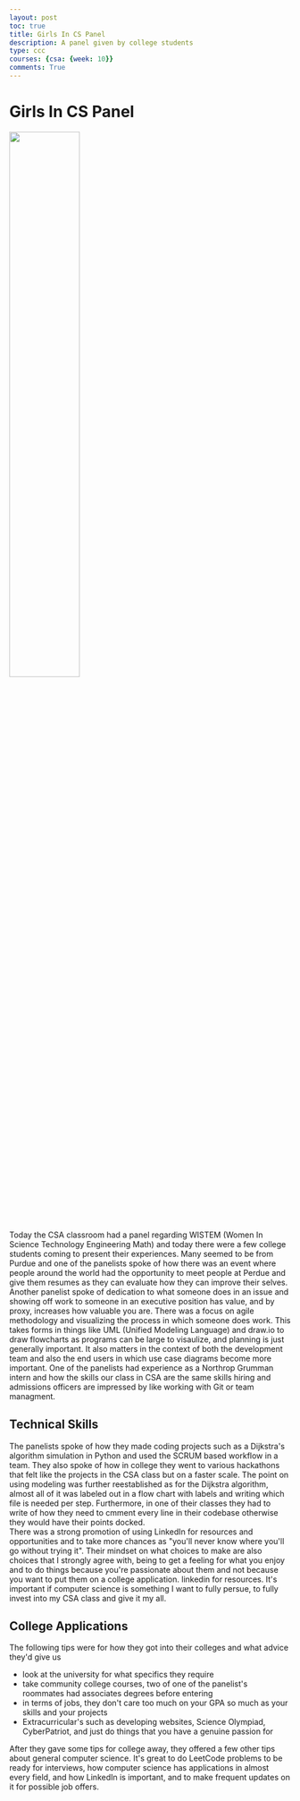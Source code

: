 ```yaml
---
layout: post
toc: true
title: Girls In CS Panel
description: A panel given by college students 
type: ccc
courses: {csa: {week: 10}}
comments: True
---
```


# Girls In CS Panel

<img src="{{site.baseurl}}/images/girlcspanel.png" style="width:50%">

Today the CSA classroom had a panel regarding WISTEM (Women In Science Technology Engineering Math) and today there were a few college students coming to present their experiences. Many seemed to be from Purdue and one of the panelists spoke of how there was an event where people around the world had the opportunity to meet people at Perdue and give them resumes as they can evaluate how they can improve their selves.  Another panelist spoke of dedication to what someone does in an issue and showing off work to someone in an executive position has value, and by proxy, increases how valuable you are.
There was a focus on agile methodology and visualizing the process in which someone does work. This takes forms in things like UML (Unified Modeling Language) and draw.io to draw flowcharts as programs can be large to visaulize, and planning is just generally important. It also matters in the context of both the development team and also the end users in which use case diagrams become more important. One of the panelists had experience as a Northrop Grumman intern and how the skills our class in CSA are the same skills hiring and admissions officers are impressed by like working with Git or team managment.  

## Technical Skills 
The panelists spoke of how they made coding projects such as a Dijkstra's algorithm simulation in Python and used the SCRUM based workflow in a team. They also spoke of how in college they went to various hackathons that felt like the projects in the CSA class but on a faster scale. The point on using modeling was further reestablished as for the Dijkstra algorithm, almost all of it was labeled out in a flow chart with labels and writing which file is needed per step. Furthermore, in one of their classes they had to write of how they need to cmment every line in their codebase otherwise they would have their points docked. 
<br>
There was a strong promotion of using LinkedIn for resources and opportunities and to take more chances as "you'll never know where you'll go without trying it". Their mindset on what choices to make are also choices that I strongly agree with, being to get a feeling for what you enjoy and to do things because you're passionate about them and not because you want to put them on a college application. 
linkedin for resources. It's important if computer science is something I want to fully persue, to fully invest into my CSA class and give it my all. 

## College Applications
The following tips were for how they got into their colleges and what advice they'd give us
<ul>
<li>look at the university for what specifics they require</li>
<li>take community college courses, two of one of the panelist's roommates had associates degrees before entering</li>
<li>in terms of jobs, they don't care too much on your GPA so much as your skills and your projects</li>
<li>Extracurricular's such as developing websites, Science Olympiad, CyberPatriot, and just do things that you have a genuine
passion for</li>
</ul>
After they gave some tips for college away, they offered a few other tips about general computer science. It's great to do LeetCode problems to be ready for interviews, how computer science has applications in almost every field, and how LinkedIn is important, and to make frequent updates on it for possible job offers.

